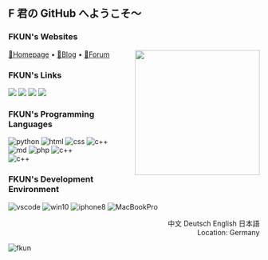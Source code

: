 ## F 君の GitHub へようこそ～

### FKUN's Websites

<a  href="https://fkun.tech/" target="_blank" title="访问FKUN的主页"><img align="right" width="250px" src="https://fkun.tech/images/avatar.png"/></a>

<p align="left">
  <a target="_blank" href="https://fkun.tech/">🔗Homepage</a> •
  <a target="_blank" href="https://blog.fkun.tech/">🔗Blog</a> •
  <a target="_blank" href="https://bbs.fkun.tech/">🔗Forum</a> 
</p>

### FKUN's Links

<p align="left">
  <a href="https://space.bilibili.com/8515147" target="_blank" title="访问FKUN的B站空间"><img src="http://img.shields.io/badge/dynamic/json?style=social&logo=bilibili&label=%E3%83%93%E3%83%AA%E3%83%93%E3%83%AA%E5%8B%95%E7%94%BB&query=data.follower&url=https%3A%2F%2Fapi.bilibili.com%2Fx%2Frelation%2Fstat%3Fvmid%3D8515147%26jsonp%3Djsonp"></a>
  <a href="https://music.163.com/#/user/home?id=127314406" target="_blank" title="访问FKUN的网抑云主页"><img src="http://img.shields.io/badge/-网抑云-EB2929?logo=Apple-Music"></a>
  <a href="https://steamcommunity.com/id/fkun/" target="_blank" title="Steam ID レールガン"><img src="http://img.shields.io/badge/-Steam-232361?logo=Steam"></a>
  <a href="http://weibo.com/5221499920/" target="_blank" title="微博"><img src="http://img.shields.io/badge/-Sina微博-FF563B?logo=sina-weibo"></a>
</p>

### FKUN's Programming Languages

<p align="left">
  <img alt="python" src="https://img.shields.io/static/v1?label=Python&message=3.10&color=blue&logo=python&logoColor=white">
  <img alt="html" src="http://img.shields.io/badge/-HTML-A2DC97?logo=HTML5">
  <img alt="css" src="http://img.shields.io/badge/-CSS-FFB061?logo=CSS3">
  <img alt="c++" src="http://img.shields.io/badge/-C++-59DFB9?logo=c%2B%2B">

  <br>
  
<img alt="md" src="http://img.shields.io/badge/-Markdown-BEB088?logo=markdown">
 <img alt="php" src="https://img.shields.io/static/v1?label=PHP&message=8.0&color=6EC2CA&logo=PHP&logoColor=white">
   <img alt="c++" src="http://img.shields.io/badge/-JavaScript-59DFB9?logo=javascript">
   <br>
    <img alt="c++" src="http://img.shields.io/badge/-LaTex-4AB8AE?logo=LaTex">
</p>
<!-- <img align="right" style="margin-right:25px; margin-top:-40px;" width="200px" src="https://fkun.tech/img/FKUN_LOGO.svg" /> -->

### FKUN's Development Environment

<p align="left">
  <img alt="vscode" src="http://img.shields.io/badge/-VSCode-229EFF?logo=visual-studio-code">
  <img alt="win10" src="https://img.shields.io/static/v1?label=Windows&message=11&color=2CA2FF&logo=Windows">
  <img alt="iphone8" src="https://img.shields.io/static/v1?label=iOS&message=15&color=CDCDCD&logo=apple">
  <img alt="MacBookPro" src="https://img.shields.io/static/v1?label=MacOS&message=BigSur&color=CDCDCD&logo=apple">
</p>
<div align="right">
  <p>
  中文 Deutsch English 日本語
 <br>
 Location: Germany  
  </p>
</div>
<img src="https://count.getloli.com/get/@fkun?theme=rule34" alt="fkun" />

